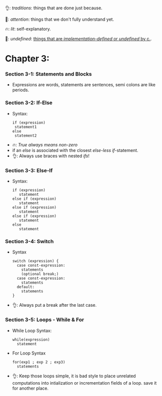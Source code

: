 👌: *traditions*: things that are done just because.

👀: *attention*: things that we don't fully understand yet.

🔥: *lit*: self-explanatory.

🦆: *undefined*: [things that are *implementation-defined* or *undefined* by c.](https://stackoverflow.com/questions/2397984/undefined-unspecified-and-implementation-defined-behavior).

# Chapter 3:

### Section 3-1: Statements and Blocks
  - Expressions are words, statements are sentences, semi colons are like periods.
  
### Section 3-2: If-Else
  * Syntax:
      ~~~~ 
      if (expression)
       statement1
      else
       statement2 
       ~~~~
  * 🔥: *True always means non-zero*
  * if an *else* is associated with the closest *else-less* *if*-statement.
  * 👌: Always use braces with nested *ifs*!
  
### Section 3-3: Else-If
  * Syntax:
    ~~~~
    if (expression)
       statement
    else if (expression)
       statement
    else if (expression)
       statement
    else if (expression)
       statement
    else
       statement
    ~~~~
### Section 3-4: Switch
  * Syntax
    ~~~~
    switch (expression) {
      case const-expression:
        statements
        (optional break;)
      case const-expression:
        statements
      default:
        statements
    }
    ~~~~  
  * 👌: Always put a break after the last case.
### Section 3-5: Loops - While & For
  * While Loop Syntax:
    ~~~~
    while(expression)
      statement
    ~~~~
  * For Loop Syntax
    ~~~~
    for(exp1 ; exp 2 ; exp3)
      statements
    ~~~~
  
  * 👌: Keep those loops simple, it is bad style to place unrelated computations into intialization or incrementation fields of a loop. save it for another place.
